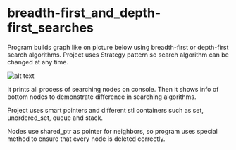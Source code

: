 # breadth-first_and_depth-first_searches

Program builds graph like on picture below using breadth-first or depth-first search algorithms. Project uses Strategy pattern so search algorithm can be changed at any time. 

![alt text](https://dic.academic.ru/pictures/wiki/files/66/Breadth-first-tree.svg)

It prints all process of searching nodes on console. Then it shows info of bottom nodes to demonstrate difference in searching algorithms.

Project uses smart pointers and different stl containers such as set, unordered_set, queue and stack.

Nodes use shared_ptr as pointer for neighbors, so program uses special method to ensure that every node is deleted correctly.